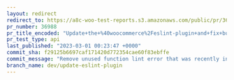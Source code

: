 ```yaml
---
layout: redirect
redirect_to: https://a8c-woo-test-reports.s3.amazonaws.com/public/pr/36988/api/index.html
pr_number: 36988
pr_title_encoded: "Update+the+%40woocommerce%2Feslint-plugin+and+fix+bugs"
pr_test_type: api
last_published: "2023-03-01 00:23:47 +0000"
commit_sha: f29125b6697caf171420d772354cae60f83ebffe
commit_message: "Remove unused function lint error that was recently introduced to trunk."
branch_name: dev/update-eslint-plugin
---
```

